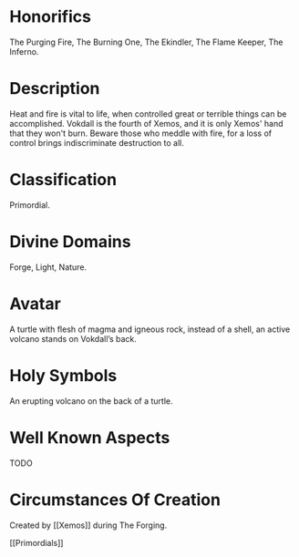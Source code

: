 # Honorifics
The Purging Fire, The Burning One, The Ekindler, The Flame Keeper, The Inferno.

# Description
Heat and fire is vital to life, when controlled great or terrible things can be accomplished. Vokdall is the fourth of Xemos, and it is only Xemos' hand that they won't burn. Beware those who meddle with fire, for a loss of control brings indiscriminate destruction to all.

# Classification
Primordial.

# Divine Domains
Forge, Light, Nature.

# Avatar
A turtle with flesh of magma and igneous rock, instead of a shell, an active volcano stands on Vokdall’s back.

# Holy Symbols
An erupting volcano on the back of a turtle.

# Well Known Aspects
TODO

# Circumstances Of Creation
Created by [[Xemos]] during The Forging.

[[Primordials]]